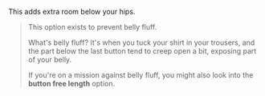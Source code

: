 
This adds extra room below your hips.

> This option exists to prevent belly fluff.
> 
> What's belly fluff? It's when you tuck your shirt in your trousers, and the part below the last button tend to creep open a bit, exposing part of your belly.
> 
> If you're on a mission against belly fluff, you might also look into the **button free length** option.